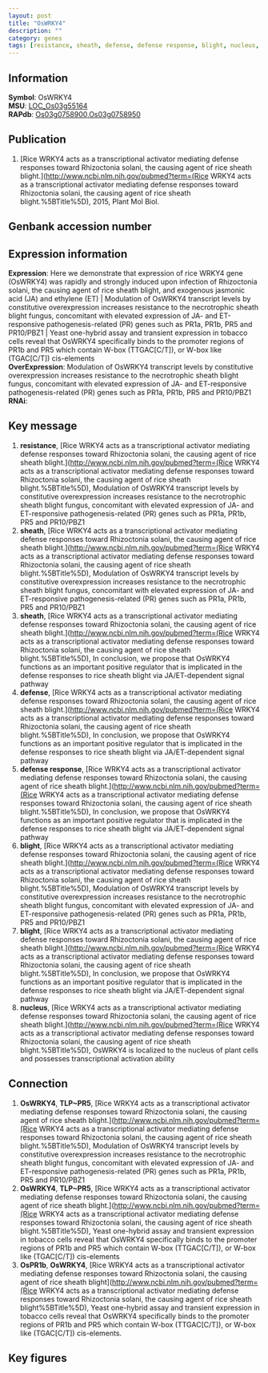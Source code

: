 ```yaml
---
layout: post
title: "OsWRKY4"
description: ""
category: genes
tags: [resistance, sheath, defense, defense response, blight, nucleus, Gene]
---
```


## Information
__Symbol__: OsWRKY4  
__MSU__: [LOC_Os03g55164](http://rice.plantbiology.msu.edu/cgi-bin/ORF_infopage.cgi?orf=LOC_Os03g55164)  
__RAPdb__: [Os03g0758900](http://rapdb.dna.affrc.go.jp/viewer/gbrowse_details/irgsp1?name=Os03g0758900),[Os03g0758950](http://rapdb.dna.affrc.go.jp/viewer/gbrowse_details/irgsp1?name=Os03g0758950)  

## Publication
1. [Rice WRKY4 acts as a transcriptional activator mediating defense responses toward Rhizoctonia solani, the causing agent of rice sheath blight.](http://www.ncbi.nlm.nih.gov/pubmed?term=(Rice WRKY4 acts as a transcriptional activator mediating defense responses toward Rhizoctonia solani, the causing agent of rice sheath blight.%5BTitle%5D), 2015, Plant Mol Biol.

## Genbank accession number

## Expression information
__Expression__: Here we demonstrate that expression of rice WRKY4 gene (OsWRKY4) was rapidly and strongly induced upon infection of Rhizoctonia solani, the causing agent of rice sheath blight, and exogenous jasmonic acid (JA) and ethylene (ET) |  Modulation of OsWRKY4 transcript levels by constitutive overexpression increases resistance to the necrotrophic sheath blight fungus, concomitant with elevated expression of JA- and ET-responsive pathogenesis-related (PR) genes such as PR1a, PR1b, PR5 and PR10/PBZ1 |  Yeast one-hybrid assay and transient expression in tobacco cells reveal that OsWRKY4 specifically binds to the promoter regions of PR1b and PR5 which contain W-box (TTGAC[C/T]), or W-box like (TGAC[C/T]) cis-elements  
__OverExpression__: Modulation of OsWRKY4 transcript levels by constitutive overexpression increases resistance to the necrotrophic sheath blight fungus, concomitant with elevated expression of JA- and ET-responsive pathogenesis-related (PR) genes such as PR1a, PR1b, PR5 and PR10/PBZ1  
__RNAi__:  

## Key message
1. __resistance__, [Rice WRKY4 acts as a transcriptional activator mediating defense responses toward Rhizoctonia solani, the causing agent of rice sheath blight.](http://www.ncbi.nlm.nih.gov/pubmed?term=(Rice WRKY4 acts as a transcriptional activator mediating defense responses toward Rhizoctonia solani, the causing agent of rice sheath blight.%5BTitle%5D),  Modulation of OsWRKY4 transcript levels by constitutive overexpression increases resistance to the necrotrophic sheath blight fungus, concomitant with elevated expression of JA- and ET-responsive pathogenesis-related (PR) genes such as PR1a, PR1b, PR5 and PR10/PBZ1
2. __sheath__, [Rice WRKY4 acts as a transcriptional activator mediating defense responses toward Rhizoctonia solani, the causing agent of rice sheath blight.](http://www.ncbi.nlm.nih.gov/pubmed?term=(Rice WRKY4 acts as a transcriptional activator mediating defense responses toward Rhizoctonia solani, the causing agent of rice sheath blight.%5BTitle%5D),  Modulation of OsWRKY4 transcript levels by constitutive overexpression increases resistance to the necrotrophic sheath blight fungus, concomitant with elevated expression of JA- and ET-responsive pathogenesis-related (PR) genes such as PR1a, PR1b, PR5 and PR10/PBZ1
3. __sheath__, [Rice WRKY4 acts as a transcriptional activator mediating defense responses toward Rhizoctonia solani, the causing agent of rice sheath blight.](http://www.ncbi.nlm.nih.gov/pubmed?term=(Rice WRKY4 acts as a transcriptional activator mediating defense responses toward Rhizoctonia solani, the causing agent of rice sheath blight.%5BTitle%5D),  In conclusion, we propose that OsWRKY4 functions as an important positive regulator that is implicated in the defense responses to rice sheath blight via JA/ET-dependent signal pathway
4. __defense__, [Rice WRKY4 acts as a transcriptional activator mediating defense responses toward Rhizoctonia solani, the causing agent of rice sheath blight.](http://www.ncbi.nlm.nih.gov/pubmed?term=(Rice WRKY4 acts as a transcriptional activator mediating defense responses toward Rhizoctonia solani, the causing agent of rice sheath blight.%5BTitle%5D),  In conclusion, we propose that OsWRKY4 functions as an important positive regulator that is implicated in the defense responses to rice sheath blight via JA/ET-dependent signal pathway
5. __defense response__, [Rice WRKY4 acts as a transcriptional activator mediating defense responses toward Rhizoctonia solani, the causing agent of rice sheath blight.](http://www.ncbi.nlm.nih.gov/pubmed?term=(Rice WRKY4 acts as a transcriptional activator mediating defense responses toward Rhizoctonia solani, the causing agent of rice sheath blight.%5BTitle%5D),  In conclusion, we propose that OsWRKY4 functions as an important positive regulator that is implicated in the defense responses to rice sheath blight via JA/ET-dependent signal pathway
6. __blight__, [Rice WRKY4 acts as a transcriptional activator mediating defense responses toward Rhizoctonia solani, the causing agent of rice sheath blight.](http://www.ncbi.nlm.nih.gov/pubmed?term=(Rice WRKY4 acts as a transcriptional activator mediating defense responses toward Rhizoctonia solani, the causing agent of rice sheath blight.%5BTitle%5D),  Modulation of OsWRKY4 transcript levels by constitutive overexpression increases resistance to the necrotrophic sheath blight fungus, concomitant with elevated expression of JA- and ET-responsive pathogenesis-related (PR) genes such as PR1a, PR1b, PR5 and PR10/PBZ1
7. __blight__, [Rice WRKY4 acts as a transcriptional activator mediating defense responses toward Rhizoctonia solani, the causing agent of rice sheath blight.](http://www.ncbi.nlm.nih.gov/pubmed?term=(Rice WRKY4 acts as a transcriptional activator mediating defense responses toward Rhizoctonia solani, the causing agent of rice sheath blight.%5BTitle%5D),  In conclusion, we propose that OsWRKY4 functions as an important positive regulator that is implicated in the defense responses to rice sheath blight via JA/ET-dependent signal pathway
8. __nucleus__, [Rice WRKY4 acts as a transcriptional activator mediating defense responses toward Rhizoctonia solani, the causing agent of rice sheath blight.](http://www.ncbi.nlm.nih.gov/pubmed?term=(Rice WRKY4 acts as a transcriptional activator mediating defense responses toward Rhizoctonia solani, the causing agent of rice sheath blight.%5BTitle%5D),  OsWRKY4 is localized to the nucleus of plant cells and possesses transcriptional activation ability

## Connection
1. __OsWRKY4__, __TLP~PR5__, [Rice WRKY4 acts as a transcriptional activator mediating defense responses toward Rhizoctonia solani, the causing agent of rice sheath blight.](http://www.ncbi.nlm.nih.gov/pubmed?term=(Rice WRKY4 acts as a transcriptional activator mediating defense responses toward Rhizoctonia solani, the causing agent of rice sheath blight.%5BTitle%5D),  Modulation of OsWRKY4 transcript levels by constitutive overexpression increases resistance to the necrotrophic sheath blight fungus, concomitant with elevated expression of JA- and ET-responsive pathogenesis-related (PR) genes such as PR1a, PR1b, PR5 and PR10/PBZ1
2. __OsWRKY4__, __TLP~PR5__, [Rice WRKY4 acts as a transcriptional activator mediating defense responses toward Rhizoctonia solani, the causing agent of rice sheath blight.](http://www.ncbi.nlm.nih.gov/pubmed?term=(Rice WRKY4 acts as a transcriptional activator mediating defense responses toward Rhizoctonia solani, the causing agent of rice sheath blight.%5BTitle%5D),  Yeast one-hybrid assay and transient expression in tobacco cells reveal that OsWRKY4 specifically binds to the promoter regions of PR1b and PR5 which contain W-box (TTGAC[C/T]), or W-box like (TGAC[C/T]) cis-elements
3. __OsPR1b__, __OsWRKY4__, [Rice WRKY4 acts as a transcriptional activator mediating defense responses toward Rhizoctonia solani, the causing agent of rice sheath blight](http://www.ncbi.nlm.nih.gov/pubmed?term=(Rice WRKY4 acts as a transcriptional activator mediating defense responses toward Rhizoctonia solani, the causing agent of rice sheath blight%5BTitle%5D), Yeast one-hybrid assay and transient expression in tobacco cells reveal that OsWRKY4 specifically binds to the promoter regions of PR1b and PR5 which contain W-box (TTGAC[C/T]), or W-box like (TGAC[C/T]) cis-elements.

## Key figures


